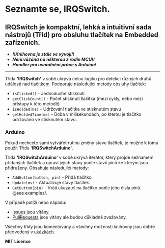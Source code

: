 
# Seznamte se, IRQSwitch.

## IRQSwitch je kompaktní, lehká a intuitivní sada nástrojů (Tříd) pro obsluhu tlačítek na Embedded zařízeních.

- ***!!Knihovna je stále ve vývoji!!***  
- ***Není vázána na některou z rodin MCU!!***  
- ***Handler pro usnadnění práce s Arduino!***

------------------------------------

Třída **'IRQSwitch'** v sobě ukrývá celou logiku pro detekci různých druhů událostí nad tlačítkem. Podporuje následující metody obsluhy tlačítek:  
- `isClicked()` - Jednoduché stisknutí  
- `getClickCount()` - Počet stisknutí tlačítka (mezi cykly, nebo mezi přístupy k této metodě)  
- `isHolded(ms)` - Udržování tlačítka ve stisknutém stavu  
- `getHoldedTime(ms)` - Doba v milisekundách, po kterou je tlačítko udržováno ve stisknutém stavu.

### Arduino  
Pokud nechcete sami vytvářet rutinu změny stavu tlačítek, je možné k tomu použít Třídu **'IRQSwitchArduino'**.

Třída **'IRQSwitchArduino'** v sobě ukrývá iterátor, který projde seznamem přidaných tlačítek a upraví jejich stavy podle stavů pinů ke kterým jsou přidruženy. Obsahuje následující metody:

- `AddButton(button, pin)` - Přidá tlačítko.  
- `Update(ms)` - Aktualizuje stavy tlačítek.  
- `GetButton(pin)` - Vrátí ukazatel na tlačítko podle jeho čísla pinů.  
@see examples/.


V případě potíží nebo nápadu:
- [Issues](http://github.com/colesnicov/IRQSwitch/issues/) jsou vítány.
- [PullRequests](http://github.com/colesnicov/IRQSwitch/pulls/) jsou vítány ale budou důkladně zvažovány.

Všechny třídy jsou komentovány a všechny možnosti knihovny jsou dobře předvedený v [ukázkách](http://github.com/colesnicov/IRQSwitch/tree/master/examples/).

**MIT Licence**

